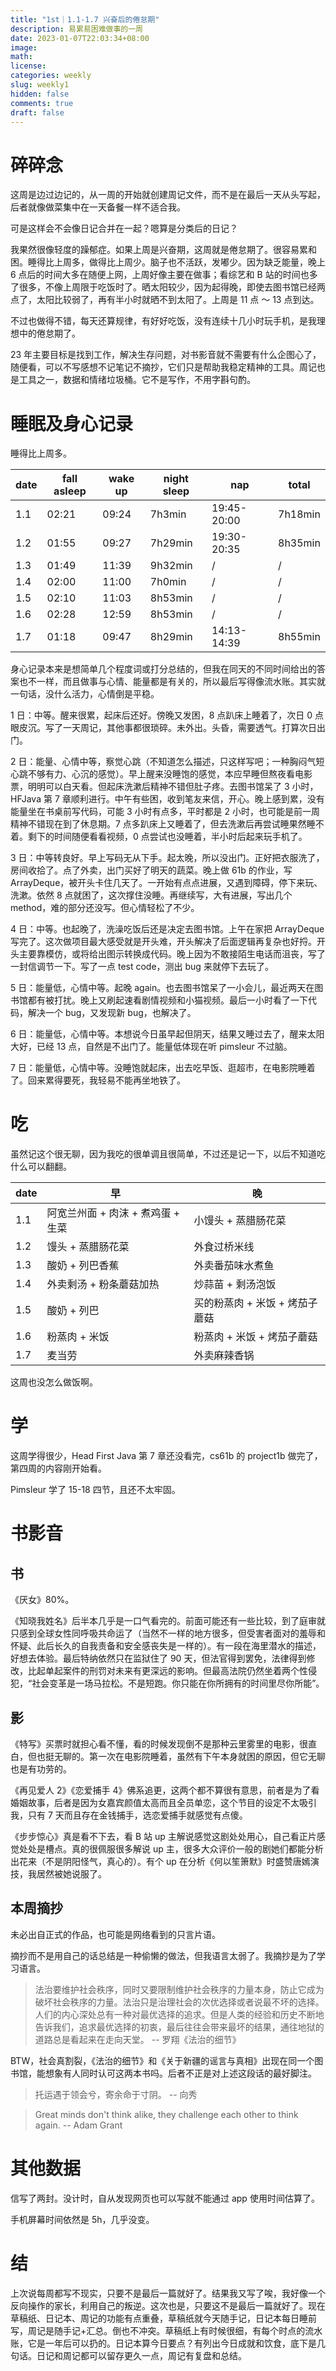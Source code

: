 ```yaml
---
title: "1st｜1.1-1.7 兴奋后的倦怠期"
description: 易累易困难做事的一周
date: 2023-01-07T22:03:34+08:00
image:
math:
license:
categories: weekly
slug: weekly1
hidden: false
comments: true
draft: false
---
```


# 碎碎念

这周是边过边记的，从一周的开始就创建周记文件，而不是在最后一天从头写起，后者就像做菜集中在一天备餐一样不适合我。

可是这样会不会像日记合并在一起？嗯算是分类后的日记？

我果然很像轻度的躁郁症。如果上周是兴奋期，这周就是倦怠期了。很容易累和困。睡得比上周多，做得比上周少。脑子也不活跃，发嘟少。因为缺乏能量，晚上 6 点后的时间大多在随便上网，上周好像主要在做事；看综艺和 B 站的时间也多了很多，不像上周限于吃饭时了。晒太阳较少，因为起得晚，即使去图书馆已经两点了，太阳比较弱了，再有半小时就晒不到太阳了。上周是 11 点 ～ 13 点到达。

不过也做得不错，每天还算规律，有好好吃饭，没有连续十几小时玩手机，是我理想中的倦怠期了。

23 年主要目标是找到工作，解决生存问题，对书影音就不需要有什么企图心了，随便看，可以不写感想不记笔记不摘抄，它们只是帮助我稳定精神的工具。周记也是工具之一，数据和情绪垃圾桶。它不是写作，不用字斟句酌。

# 睡眠及身心记录

睡得比上周多。

| date | fall asleep | wake up | night sleep | nap         | total   |
| ---- | ----------- | ------- | ----------- | ----------- | ------- |
| 1.1  | 02:21       | 09:24   | 7h3min      | 19:45-20:00 | 7h18min |
| 1.2  | 01:55       | 09:27   | 7h29min     | 19:30-20:35 | 8h35min |
| 1.3  | 01:49       | 11:39   | 9h32min     | /           | /       |
| 1.4  | 02:00       | 11:00   | 7h0min      | /           | /       |
| 1.5  | 02:10       | 11:03   | 8h53min     | /           | /       |
| 1.6  | 02:28       | 12:59   | 8h53min     | /           | /       |
| 1.7  | 01:18       | 09:47   | 8h29min     | 14:13-14:39 | 8h55min |

身心记录本来是想简单几个程度词或打分总结的，但我在同天的不同时间给出的答案也不一样，而且做事与心情、能量都是有关的，所以最后写得像流水账。其实就一句话，没什么活力，心情倒是平稳。

1 日：中等。醒来很累，起床后还好。傍晚又发困，8 点趴床上睡着了，次日 0 点眼皮沉。写了一天周记，其他事都很琐碎。未外出。头昏，需要透气。打算次日出门。

2 日：能量、心情中等，察觉心跳（不知道怎么描述，只这样写吧；一种胸闷气短心跳不够有力、心沉的感觉）。早上醒来没睡饱的感觉，本应早睡但熬夜看电影票，明明可以白天看。但起床洗漱后精神不错但肚子疼。去图书馆呆了 3 小时，HFJava 第 7 章顺利进行。中午有些困，收到笔友来信，开心。晚上感到累，没有能量坐在书桌前写代码，可能 3 小时有点多，平时都是 2 小时，也可能是前一周精神不错现在到了休息期。7 点多趴床上又睡着了，但去洗漱后再尝试睡果然睡不着。剩下的时间随便看看视频，0 点尝试也没睡着，半小时后起来玩手机了。

3 日：中等转良好。早上写码无从下手。起太晚，所以没出门。正好把衣服洗了，房间收拾了。点了外卖，出门买好了明天的蔬菜。晚上做 61b 的作业，写 ArrayDeque，被开头卡住几天了。一开始有点点进展，又遇到障碍，停下来玩、洗漱。依然 8 点就困了，这次撑住没睡。再继续写，大有进展，写出几个 method，难的部分还没写。但心情轻松了不少。

4 日：中等。也起晚了，洗澡吃饭后还是决定去图书馆。上午在家把 ArrayDeque 写完了。这次做项目最大感受就是开头难，开头解决了后面逻辑再复杂也好捋。开头主要靠模仿，或将给出图示转换成代码。晚上因为不敢接陌生电话而沮丧，写了一封信调节一下。写了一点 test code，测出 bug 来就停下去玩了。

5 日：能量低，心情中等。起晚 again。也去图书馆呆了一小会儿，最近两天在图书馆都有被打扰。晚上又刷起速看剧情视频和小猫视频。最后一小时看了一下代码，解决一个 bug，又发现新 bug，也解决了。

6 日：能量低，心情中等。本想说今日虽早起但阴天，结果又睡过去了，醒来太阳大好，已经 13 点，自然是不出门了。能量低体现在听 pimsleur 不过脑。

7 日：能量低，心情中等。没睡饱就起床，出去吃早饭、逛超市，在电影院睡着了。回来累得要死，我轻易不能再坐地铁了。

# 吃

虽然记这个很无聊，因为我吃的很单调且很简单，不过还是记一下，以后不知道吃什么可以翻翻。

| date | 早                                | 晚                             |
| ---- | --------------------------------- | ------------------------------ |
| 1.1  | 阿宽兰州面 + 肉沫 + 煮鸡蛋 + 生菜 | 小馒头 + 蒸腊肠花菜            |
| 1.2  | 馒头 + 蒸腊肠花菜                 | 外食过桥米线                   |
| 1.3  | 酸奶 + 列巴香蕉                   | 外卖番茄味水煮鱼               |
| 1.4  | 外卖剩汤 + 粉条蘑菇加热           | 炒蒜苗 + 剩汤泡饭              |
| 1.5  | 酸奶 + 列巴                       | 买的粉蒸肉 + 米饭 + 烤茄子蘑菇 |
| 1.6  | 粉蒸肉 + 米饭                     | 粉蒸肉 + 米饭 + 烤茄子蘑菇     |
| 1.7  | 麦当劳                            | 外卖麻辣香锅                   |

这周也没怎么做饭啊。

# 学

这周学得很少，Head First Java 第 7 章还没看完，cs61b 的 project1b 做完了，第四周的内容刚开始看。

Pimsleur 学了 15-18 四节，且还不太牢固。

# 书影音

## 书

《厌女》80%。

《知晓我姓名》后半本几乎是一口气看完的。前面可能还有一些比较，到了庭审就只感到全球女性同呼吸共命运了（当然不一样的地方很多，但受害者面对的羞辱和怀疑、此后长久的自我责备和安全感丧失是一样的）。有一段在海里潜水的描述，好想去体验。最后特纳依然只在监狱住了 90 天，但法官得到罢免，法律得到修改，比起单起案件的刑罚对未来有更深远的影响。但最高法院仍然坐着两个性侵犯，“社会变革是一场马拉松。不是短跑。你只能在你所拥有的时间里尽你所能”。

## 影

《特写》买票时就担心看不懂，看的时候发现倒不是那种云里雾里的电影，很直白，但也挺无聊的。第一次在电影院睡着，虽然有下午本身就困的原因，但它无聊也是有功劳的。

《再见爱人 2》《恋爱捕手 4》佛系追更，这两个都不算很有意思，前者是为了看婚姻故事，后者是因为女嘉宾颜值太高而且全员单恋，这个节目的设定不太吸引我，只有 7 天而且存在金钱捕手，选恋爱捕手就感觉有点傻。

《步步惊心》真是看不下去，看 B 站 up 主解说感觉这剧处处用心，自己看正片感觉处处是槽点。真的很佩服很多解说 up 主，很多大众评价一般的剧她们都能分析出花来（不是阴阳怪气，真心的）。有个 up 在分析《何以笙箫默》时盛赞唐嫣演技，我居然被她说服了。

## 本周摘抄

未必出自正式的作品，也可能是网络看到的只言片语。

摘抄而不是用自己的话总结是一种偷懒的做法，但我语言太弱了。我摘抄是为了学习语言。

> 法治要维护社会秩序，同时又要限制维护社会秩序的力量本身，防止它成为破坏社会秩序的力量。法治只是治理社会的次优选择或者说最不坏的选择。人们的内心深处总有一种对最优选择的追求。但是人类的经验和历史不断地告诉我们，追求最优选择的初衷，最后往往会带来最坏的结果，通往地狱的道路总是看起来在走向天堂。 -- 罗翔《法治的细节》

BTW，社会真割裂，《法治的细节》和《关于新疆的谣言与真相》出现在同一个图书馆，能想象有人同时认可这两本书吗。后者不正是对上述这段话的最好脚注。

> 托运遇于领会兮，寄余命于寸阴。 -- 向秀

> Great minds don't think alike, they challenge each other to think again. -- Adam Grant

# 其他数据

信写了两封。没计时，自从发现网页也可以写就不能通过 app 使用时间估算了。

手机屏幕时间依然是 5h，几乎没变。

# 结

上次说每周都写不现实，只要不是最后一篇就好了。结果我又写了唉，我好像一个反向操作的家长，利用自己的叛逆。这次也是，只要这不是最后一篇就好了。现在草稿纸、日记本、周记的功能有点重叠，草稿纸就今天随手记，日记本每日睡前写，周记是随手记+汇总。倒也不冲突。草稿纸上有时候很细，有每个时点的流水账，它是一年后可以扔的。日记本算今日要点？有列出今日成就和饮食，底下是几句话。日记和周记都可以留存更久一点，周记有复盘和总结。
